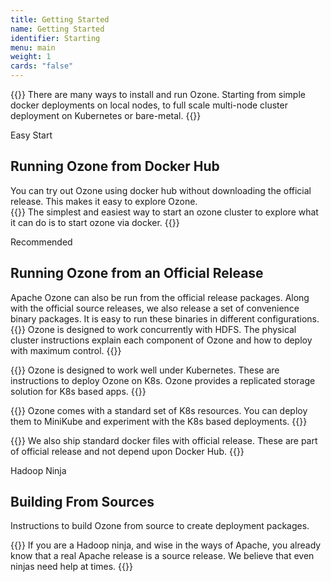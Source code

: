 ```yaml
---
title: Getting Started
name: Getting Started
identifier: Starting
menu: main
weight: 1
cards: "false"
---
```

<!---
  Licensed to the Apache Software Foundation (ASF) under one or more
  contributor license agreements.  See the NOTICE file distributed with
  this work for additional information regarding copyright ownership.
  The ASF licenses this file to You under the Apache License, Version 2.0
  (the "License"); you may not use this file except in compliance with
  the License.  You may obtain a copy of the License at

      http://www.apache.org/licenses/LICENSE-2.0

  Unless required by applicable law or agreed to in writing, software
  distributed under the License is distributed on an "AS IS" BASIS,
  WITHOUT WARRANTIES OR CONDITIONS OF ANY KIND, either express or implied.
  See the License for the specific language governing permissions and
  limitations under the License.
-->


{{<jumbotron title="Installing Ozone">}}
There are many ways to install and run Ozone. Starting from simple docker
deployments on
local nodes, to full scale multi-node cluster deployment on
Kubernetes or bare-metal.
{{</jumbotron>}}

<section class="row cardgroup">

<span class="label label-warning label-">Easy Start</span>

<h2>Running Ozone from Docker Hub</h2>

You can try out Ozone using docker hub without downloading the official release. This makes it easy to explore Ozone.
<br />
  {{<card title="Starting ozone inside a single container" link="start/StartFromDockerHub.md" link-text="Ozone In Docker" image="start/docker.png">}}
  The simplest and easiest way to start an ozone cluster
      to explore what it can do is to start ozone via docker.
  {{</card>}}

</section>

<section class="row cardgroup">

<span class="label label-success">Recommended</span>


<h2>Running Ozone from an Official Release</h2>

 Apache Ozone can also be run from the official release packages. Along with the official source releases, we also release a set of convenience binary packages. It is easy to run these binaries in different configurations.
<br />
  {{<card title="Ozone on a physical cluster" link="start/OnPrem" link-text="On-Prem Ozone Cluster" image="start/hadoop.png">}}
Ozone is designed to work concurrently with HDFS. The physical cluster instructions explain each component of Ozone and how to deploy with maximum control.
  {{</card>}}

  {{<card title="Ozone on K8s" link="start/Kubernetes" link-text="Kubernetes" image="start/k8s.png">}}
Ozone is designed to work well under Kubernetes. These are instructions to deploy Ozone on K8s. Ozone provides a replicated storage solution for K8s based apps.
  {{</card>}}

  {{<card title="Ozone using MiniKube" link="start/Minikube" link-text="Minikube cluster" image="start/minikube.png">}}
Ozone comes with a standard set of K8s resources. You can deploy them to MiniKube and experiment with the K8s based deployments.
  {{</card>}}

  {{<card title="Ozone cluster in Local Node" link="start/RunningViaDocker.md" link-text="docker-compose" image="start/docker.png">}}
 We also ship standard docker files with official release. These are part of official release and not depend upon Docker Hub.
  {{</card>}}

</section>

<section class="row cardgroup">

<span class="label label-danger">Hadoop Ninja</span>

<h2>Building From Sources </h2>

 Instructions to build Ozone from source to create deployment packages.

  {{<card title="Building From Sources" link="start/FromSource.md" link-text="Build ozone from source" image="start/hadoop.png">}}
If you are a Hadoop ninja, and wise in the ways of Apache, you already know that a real Apache release is a source release. We believe that even ninjas need help at times.
  {{</card>}}

</section>
